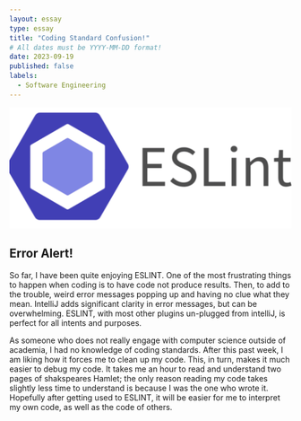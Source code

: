 ```yaml
---
layout: essay
type: essay
title: "Coding Standard Confusion!"
# All dates must be YYYY-MM-DD format!
date: 2023-09-19
published: false
labels:
  - Software Engineering
---
```

<img width="1200px" class="rounded float-start pe-4" src="../img/esint.png">


## Error Alert!

  So far, I have been quite enjoying ESLINT. One of the most frustrating things to happen when coding is to have code not produce results. Then, to add to the trouble, weird error messages popping up and having no clue what they mean. IntelliJ adds significant clarity in error messages, but can be overwhelming. ESLINT, with most other plugins un-plugged from intelliJ, is perfect for all intents and purposes. 

  As someone who does not really engage with computer science outside of academia, I had no knowledge of coding standards. After this past week, I am liking how it forces me to clean up my code. This, in turn, makes it much easier to debug my code. It takes me an hour to read and understand two pages of shakspeares Hamlet; the only reason reading my code takes slightly less time to understand is because I was the one who wrote it. Hopefully after getting used to ESLINT, it will be easier for me to interpret my own code, as well as the code of others. 

  
